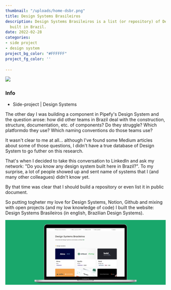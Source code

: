 ```yaml
---
thumbnail: "/uploads/home-dsbr.png"
title: Design Systems Brasileiros
description: Design Systems Brasileiros is a list (or repository) of Design Systems
  built in Brazil.
date: 2022-02-28
categories:
- side project
- design system
project_bg_color: "#FFFFFF"
project_fg_color: ''

---
```

![](/uploads/hero-dsbr.jpg)

### Info

* Side-project | Design Systems

The other day I was building a component in Pipefy's Design System and the question arose: how did other teams in Brazil deal with the construction, structure, documentation, etc. of components? Do they struggle? Which platformdo they use? Which naming conventions do those teams use?

It wasn't clear to me at all... although I've found some Medium articles about some of those questions, I didn't have a true database of Design System to go futher on this research.

That's when I decided to take this conversation to LinkedIn and ask my network: "Do you know any design system built here in Brazil?". To my surprise, a lot of people showed up and sent name of systems that I (and many other colleagues) didn't know yet.

By that time was clear that I should build a repository or even list it in public document.

So putting togheter my love for Design Systems, Notion, Github and mixing with open projects (and my low knowledge of code) I built the website: Design Systems Brasileiros (in english, Brazilian Design Systems).

![](/uploads/home-dsbr.png "Design Systems Brasileiros")